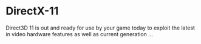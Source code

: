 # DirectX-11
Direct3D 11 is out and ready for use by your game today to exploit the latest in video hardware features as well as current generation ...
